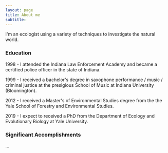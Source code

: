 ```yaml
---
layout: page
title: About me
subtitle: 
---
```


I'm an ecologist using a variety of techniques to investigate the natural world.

### Education
1998 - I attended the Indiana Law Enforcement Academy and became a certified police officer in the state of Indiana.

1999 - I received a bachelor's degree in saxophone performance / music / criminal justice at the presigious School of Music at Indiana University (Bloomington). 

2012 - I received a Master's of Environmental Studies degree from the the Yale School of Forestry and Environmental Studies.

2019 - I expect to received a PhD from the Department of Ecology and Evolutionary Biology at Yale University.

### Significant Accomplishments


...
